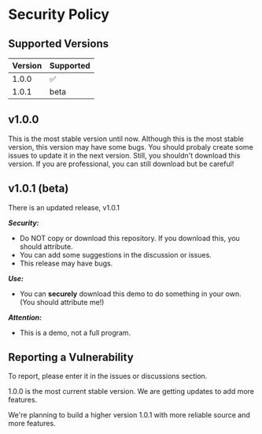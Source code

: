 # Security Policy


## Supported Versions

| Version | Supported          |
| ------- | ------------------ |
| 1.0.0   | :white_check_mark: |
| 1.0.1   | beta               |

## v1.0.0
This is the most stable version until now.
Although this is the most stable version, this version may have some bugs. You should probaly create some issues to update it in the next version. Still, you shouldn't download this version.
If you are professional, you can still download but be careful!

## v1.0.1 (beta)
There is an updated release, v1.0.1

_**Security:**_
- Do NOT copy or download this repository. If you download this, you should attribute.
- You can add some suggestions in the discussion or issues.
- This release may have bugs.

_**Use:**_
- You can **securely** download this demo to do something in your own. (You should attribute me!)

_**Attention:**_
- This is a demo, not a full program. 

## Reporting a Vulnerability

To report, please enter it in the issues or discussions section.

1.0.0 is the most current stable version. We are getting updates to add more features.

We're planning to build a higher version 1.0.1 with more reliable source and more features.
